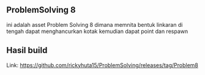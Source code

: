 ## ProblemSolving 8
ini adalah asset Problem Solving 8 dimana memnita bentuk linkaran di tengah dapat menghancurkan kotak kemudian dapat point dan respawn
## Hasil build
Link:
https://github.com/rickyhuta15/ProblemSolving/releases/tag/Problem8

